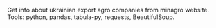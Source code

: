 Get info about ukrainian export agro companies from minagro website.
Tools: python, pandas, tabula-py, requests, BeautifulSoup.
